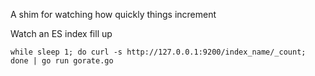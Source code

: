 A shim for watching how quickly things increment

Watch an ES index fill up
```
while sleep 1; do curl -s http://127.0.0.1:9200/index_name/_count; done | go run gorate.go
```


